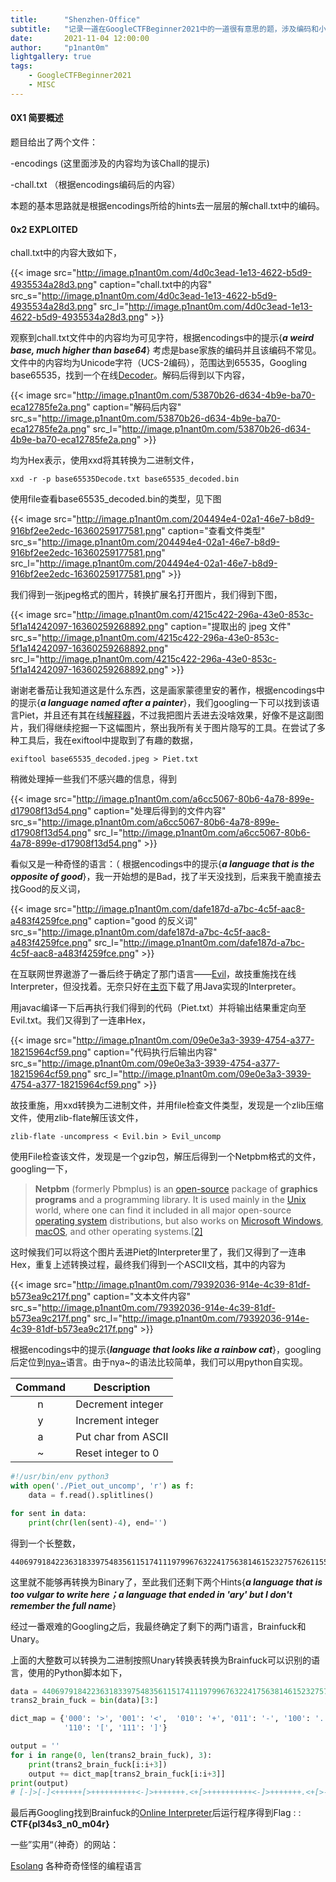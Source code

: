 ```yaml
---
title:      "Shenzhen-Office"
subtitle:   "记录一道在GoogleCTFBeginner2021中的一道很有意思的题，涉及编码和小众编程语言。"
date:       2021-11-04 12:00:00
author:     "p1nant0m"
lightgallery: true
tags:
    - GoogleCTFBeginner2021
    - MISC
---
```






#### 0X1 简要概述

题目给出了两个文件：

-encodings (这里面涉及的内容均为该Chall的提示)

-chall.txt （根据encodings编码后的内容）

本题的基本思路就是根据encodings所给的hints去一层层的解chall.txt中的编码。

#### 0x2 EXPLOITED

chall.txt中的内容大致如下，

{{< image src="http://image.p1nant0m.com/4d0c3ead-1e13-4622-b5d9-4935534a28d3.png" caption="chall.txt中的内容" src_s="http://image.p1nant0m.com/4d0c3ead-1e13-4622-b5d9-4935534a28d3.png" src_l="http://image.p1nant0m.com/4d0c3ead-1e13-4622-b5d9-4935534a28d3.png" >}}

观察到chall.txt文件中的内容均为可见字符，根据encodings中的提示{***a weird base, much higher than base64***} 考虑是base家族的编码并且该编码不常见。文件中的内容均为Unicode字符（UCS-2编码），范围达到65535，Googling base65535，找到一个在线[Decoder](https://www.better-converter.com/Encoders-Decoders/Base65536-Decode)。解码后得到以下内容，

{{< image src="http://image.p1nant0m.com/53870b26-d634-4b9e-ba70-eca12785fe2a.png" caption="解码后内容" src_s="http://image.p1nant0m.com/53870b26-d634-4b9e-ba70-eca12785fe2a.png" src_l="http://image.p1nant0m.com/53870b26-d634-4b9e-ba70-eca12785fe2a.png" >}}

均为Hex表示，使用xxd将其转换为二进制文件，

```
xxd -r -p base65535Decode.txt base65535_decoded.bin
```

使用file查看base65535_decoded.bin的类型，见下图

{{< image src="http://image.p1nant0m.com/204494e4-02a1-46e7-b8d9-916bf2ee2edc-16360259177581.png" caption="查看文件类型" src_s="http://image.p1nant0m.com/204494e4-02a1-46e7-b8d9-916bf2ee2edc-16360259177581.png" src_l="http://image.p1nant0m.com/204494e4-02a1-46e7-b8d9-916bf2ee2edc-16360259177581.png" >}}

我们得到一张jpeg格式的图片，转换扩展名打开图片，我们得到下图，

{{< image src="http://image.p1nant0m.com/4215c422-296a-43e0-853c-5f1a14242097-16360259268892.png" caption="提取出的 jpeg 文件" src_s="http://image.p1nant0m.com/4215c422-296a-43e0-853c-5f1a14242097-16360259268892.png" src_l="http://image.p1nant0m.com/4215c422-296a-43e0-853c-5f1a14242097-16360259268892.png" >}}

谢谢老番茄让我知道这是什么东西，这是画家蒙德里安的著作，根据encodings中的提示{***a language named after a painter***}，我们googling一下可以找到该语言Piet，并且还有其在线[解释器](https://www.bertnase.de/npiet/npiet-execute.php)，不过我把图片丢进去没啥效果，好像不是这副图片，我们得继续挖掘一下这幅图片，祭出我所有关于图片隐写的工具。在尝试了多种工具后，我在exiftool中提取到了有趣的数据，

```
exiftool base65535_decoded.jpeg > Piet.txt
```

稍微处理掉一些我们不感兴趣的信息，得到

{{< image src="http://image.p1nant0m.com/a6cc5067-80b6-4a78-899e-d17908f13d54.png" caption="处理后得到的文件内容" src_s="http://image.p1nant0m.com/a6cc5067-80b6-4a78-899e-d17908f13d54.png" src_l="http://image.p1nant0m.com/a6cc5067-80b6-4a78-899e-d17908f13d54.png" >}}

看似又是一种奇怪的语言：（  根据encodings中的提示{***a language that is the opposite of good***}，我一开始想的是Bad，找了半天没找到，后来我干脆直接去找Good的反义词，

{{< image src="http://image.p1nant0m.com/dafe187d-a7bc-4c5f-aac8-a483f4259fce.png" caption="good 的反义词" src_s="http://image.p1nant0m.com/dafe187d-a7bc-4c5f-aac8-a483f4259fce.png" src_l="http://image.p1nant0m.com/dafe187d-a7bc-4c5f-aac8-a483f4259fce.png" >}}

在互联网世界遨游了一番后终于确定了那门语言——[Evil](https://esolangs.org/wiki/Evil)，故技重施找在线Interpreter，但没找着。无奈只好在[主页](http://web.archive.org/web/20070103000858/www1.pacific.edu/~twrensch/evil/index.html)下载了用Java实现的Interpreter。

用javac编译一下后再执行我们得到的代码（Piet.txt）并将输出结果重定向至Evil.txt。我们又得到了一连串Hex，


{{< image src="http://image.p1nant0m.com/09e0e3a3-3939-4754-a377-18215964cf59.png" caption="代码执行后输出内容" src_s="http://image.p1nant0m.com/09e0e3a3-3939-4754-a377-18215964cf59.png" src_l="http://image.p1nant0m.com/09e0e3a3-3939-4754-a377-18215964cf59.png" >}}

故技重施，用xxd转换为二进制文件，并用file检查文件类型，发现是一个zlib压缩文件，使用zlib-flate解压该文件，

```
zlib-flate -uncompress < Evil.bin > Evil_uncomp
```

使用File检查该文件，发现是一个gzip包，解压后得到一个Netpbm格式的文件，googling一下，

> **Netpbm** (formerly Pbmplus) is an [open-source](https://en.wikipedia.org/wiki/Open-source_software) package of **graphics programs** and a programming library. It is used mainly in the [Unix](https://en.wikipedia.org/wiki/Unix) world, where one can find it included in all major open-source [operating system](https://en.wikipedia.org/wiki/Operating_system) distributions, but also works on [Microsoft Windows](https://en.wikipedia.org/wiki/Microsoft_Windows), [macOS](https://en.wikipedia.org/wiki/MacOS), and other operating systems.[[2\]](https://en.wikipedia.org/wiki/Netpbm#cite_note-2)

这时候我们可以将这个图片丢进Piet的Interpreter里了，我们又得到了一连串Hex，重复上述转换过程，最终我们得到一个ASCII文档，其中的内容为

{{< image src="http://image.p1nant0m.com/79392036-914e-4c39-81df-b573ea9c217f.png" caption="文本文件内容" src_s="http://image.p1nant0m.com/79392036-914e-4c39-81df-b573ea9c217f.png" src_l="http://image.p1nant0m.com/79392036-914e-4c39-81df-b573ea9c217f.png" >}}

根据encodings中的提示{***language that looks like a rainbow cat***}，googling后定位到[nya~](http://esolangs.org/wiki/Nya~)语言。由于nya~的语法比较简单，我们可以用python自实现。

| Command | Description         |
| :-----: | ------------------- |
|    n    | Decrement integer   |
|    y    | Increment integer   |
|    a    | Put char from ASCII |
|    ~    | Reset integer to 0  |



```python
#!/usr/bin/env python3
with open('./Piet_out_uncomp', 'r') as f:
    data = f.read().splitlines()

for sent in data:
    print(chr(len(sent)-4), end='')
```

得到一个长整数，

```
440697918422363183397548356115174111979967632241756381461523275762611555565044345243686920364972358787309560456318193690287799624872508559490789890532367282472832564379215298488385593860832849627398865422864710999039787979733217240717198641619578634620231344233376325369569117210379679868602299244468387044128773681334105139544596909148571184763654886495124023818825988036876333149722377075577809087358356951704469327595398462722928801
```

这里就不能够再转换为Binary了，至此我们还剩下两个Hints{***a language that is too vulgar to write here；a language that ended in 'ary' but I don't remember the full name***}

经过一番艰难的Googling之后，我最终确定了剩下的两门语言，Brainfuck和Unary。

上面的大整数可以转换为二进制按照Unary转换表转换为Brainfuck可以识别的语言，使用的Python脚本如下，

```python
data = 440697918422363183397548356115174111979967632241756381461523275762611555565044345243686920364972358787309560456318193690287799624872508559490789890532367282472832564379215298488385593860832849627398865422864710999039787979733217240717198641619578634620231344233376325369569117210379679868602299244468387044128773681334105139544596909148571184763654886495124023818825988036876333149722377075577809087358356951704469327595398462722928801
trans2_brain_fuck = bin(data)[3:]

dict_map = {'000': '>', '001': '<',  '010': '+', '011': '-', '100': '.', '101': ',',
            '110': '[', '111': ']'}

output = ''
for i in range(0, len(trans2_brain_fuck), 3):
    print(trans2_brain_fuck[i:i+3])
    output += dict_map[trans2_brain_fuck[i:i+3]]
print(output)
# [-]>[-]<++++++[>++++++++++<-]>+++++++.<+[>++++++++++<-]>+++++++.<+[>----------<-]>----.<+++++[>++++++++++<-]>+++.<+[>----------<-]>-.<[>----------<-]>----.<+++++[>----------<-]>-------.<[>++++++++++<-]>+.<++++++[>++++++++++<-]>+++.<++++++[>----------<-]>----.<++++[>++++++++++<-]>++++.<+[>++++++++++<-]>+++++.<++++++[>----------<-]>--.<++++[>++++++++++<-]>+++++++.<+[>++++++++++<-]>++++.<++++++[>----------<-]>-.<[>++++++++++<-]>++++.<++++++[>++++++++++<-]>++.<+[>++++++++++<-]>+.<
```

最后再Googling找到Brainfuck的[Online Interpreter](https://copy.sh/brainfuck/)后运行程序得到Flag : : **CTF{pl34s3_n0_m04r}**



一些”实用“（神奇）的网站：

[Esolang](https://esolangs.org/wiki/Main_Page) 各种奇奇怪怪的编程语言